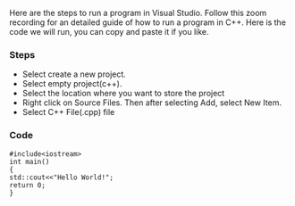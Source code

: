 Here are the steps to run a program in Visual Studio. Follow this zoom recording for an detailed guide of how to run a program in C++. Here is the code we will run, you can copy and paste it if you like. 
### Steps
- Select create a new project.
- Select empty project\(c++\).
- Select the location where you want to store the project
- Right click on Source Files. Then after selecting Add, select New Item.
- Select C++ File(.cpp) file

### Code
```
#include<iostream>
int main()
{
std::cout<<"Hello World!";
return 0;
}
```
